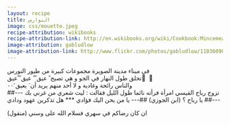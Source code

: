 ```yaml
---
layout: recipe
title: النوارس
image: css/mouette.jpeg
recipe-attribution: wikibooks
recipe-attribution-link: http://en.wikibooks.org/wiki/Cookbook:Mincemeat
image-attribution: gabludlow
image-attribution-link: http://www.flickr.com/photos/gabludlow/11036090333/
---
```


في ميناء مدينة الصويرة مجموعات كبيرة من طيور النورس    
تحلق طول النهار في الجو  و هي تصيح  ً عيق ً ً عيق ً ًعيق ً ،    
والناس رائحة وغادية  و  لا أحد منهم يريد أن َ يعيق َ٠٠    
##---
تزوج رباح القيسي امرأة فرأته نائما طول الليل فقالت : ليث شعري من غرني بك يا رباح ؟ (ابن الجوزي)
##---
يا من يحن اليك فؤادي *** هل تذكرين عهود ودادي
##---

ان كان رضاكم في سهري
فسلام الله على وسني
(منقول)